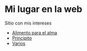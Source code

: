 # Mi lugar en la web

Sitio con mis intereses
* [Alimento para el alma](http://rmora1409.github.io/FoodForThought)
* [Principito](http://rmora1409.github.io/Principito)
* [Varios](http://rmora1409.github.io/Varios)

